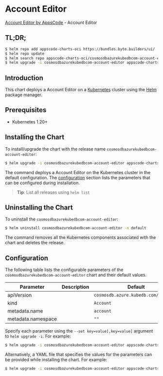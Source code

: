 # Account Editor

[Account Editor by AppsCode](https://appscode.com) - Account Editor

## TL;DR;

```bash
$ helm repo add appscode-charts-oci https://bundles.byte.builders/ui/
$ helm repo update
$ helm search repo appscode-charts-oci/cosmosdbazurekubedbcom-account-editor --version=v0.14.0
$ helm upgrade -i cosmosdbazurekubedbcom-account-editor appscode-charts-oci/cosmosdbazurekubedbcom-account-editor -n default --create-namespace --version=v0.14.0
```

## Introduction

This chart deploys a Account Editor on a [Kubernetes](http://kubernetes.io) cluster using the [Helm](https://helm.sh) package manager.

## Prerequisites

- Kubernetes 1.20+

## Installing the Chart

To install/upgrade the chart with the release name `cosmosdbazurekubedbcom-account-editor`:

```bash
$ helm upgrade -i cosmosdbazurekubedbcom-account-editor appscode-charts-oci/cosmosdbazurekubedbcom-account-editor -n default --create-namespace --version=v0.14.0
```

The command deploys a Account Editor on the Kubernetes cluster in the default configuration. The [configuration](#configuration) section lists the parameters that can be configured during installation.

> **Tip**: List all releases using `helm list`

## Uninstalling the Chart

To uninstall the `cosmosdbazurekubedbcom-account-editor`:

```bash
$ helm uninstall cosmosdbazurekubedbcom-account-editor -n default
```

The command removes all the Kubernetes components associated with the chart and deletes the release.

## Configuration

The following table lists the configurable parameters of the `cosmosdbazurekubedbcom-account-editor` chart and their default values.

|     Parameter      | Description |                     Default                     |
|--------------------|-------------|-------------------------------------------------|
| apiVersion         |             | <code>cosmosdb.azure.kubedb.com/v1alpha1</code> |
| kind               |             | <code>Account</code>                            |
| metadata.name      |             | <code>account</code>                            |
| metadata.namespace |             | <code>""</code>                                 |


Specify each parameter using the `--set key=value[,key=value]` argument to `helm upgrade -i`. For example:

```bash
$ helm upgrade -i cosmosdbazurekubedbcom-account-editor appscode-charts-oci/cosmosdbazurekubedbcom-account-editor -n default --create-namespace --version=v0.14.0 --set apiVersion=cosmosdb.azure.kubedb.com/v1alpha1
```

Alternatively, a YAML file that specifies the values for the parameters can be provided while
installing the chart. For example:

```bash
$ helm upgrade -i cosmosdbazurekubedbcom-account-editor appscode-charts-oci/cosmosdbazurekubedbcom-account-editor -n default --create-namespace --version=v0.14.0 --values values.yaml
```
